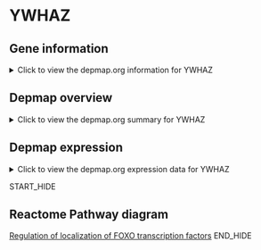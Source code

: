 <h1>YWHAZ</h1>

<h2>Gene information</h2>
<details>
  <summary>Click to view the depmap.org information for YWHAZ</summary>
  <iframe src="https://depmap.org/portal/gene/YWHAZ?tab=about" style="border:none;width:100%;height:800px"></iframe>
</details>

<h2>Depmap overview</h2>
<details>
  <summary>Click to view the depmap.org summary for YWHAZ</summary>
  <iframe src="https://depmap.org/portal/gene/YWHAZ?tab=overview" style="border:none;width:100%;height:800px"></iframe>
</details>

<h2>Depmap expression</h2>
<details>
  <summary>Click to view the depmap.org expression data for YWHAZ</summary>
  <iframe src="https://depmap.org/portal/gene/YWHAZ?tab=characterization" style="border:none;width:100%;height:800px"></iframe>
</details>


START_HIDE
<h2>Reactome Pathway diagram</h2>
<a href="https://reactome.org/PathwayBrowser/#/R-HSA-9614399">Regulation of localization of FOXO transcription factors</a>
END_HIDE



